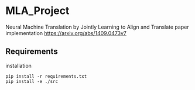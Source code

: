 # MLA_Project
Neural Machine Translation by Jointly Learning to Align and Translate paper implementation 
https://arxiv.org/abs/1409.0473v7

## Requirements
installation 
```
pip install -r requirements.txt
pip install -e ./src
``` 